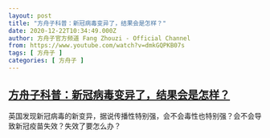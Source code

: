 ```yaml
---
layout: post
title: "方舟子科普：新冠病毒变异了，结果会是怎样？"
date: 2020-12-22T10:34:49.000Z
author: 方舟子官方频道 Fang Zhouzi - Official Channel
from: https://www.youtube.com/watch?v=dmkGQPKB07s
tags: [ 方舟子 ]
categories: [ 方舟子 ]
---
```

<!--1608633289000-->
[方舟子科普：新冠病毒变异了，结果会是怎样？](https://www.youtube.com/watch?v=dmkGQPKB07s)
------

<div>
英国发现新冠病毒的新变异，据说传播性特别强，会不会毒性也特别强？会不会导致新冠疫苗失效？失效了要怎么办？
</div>
